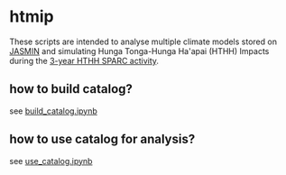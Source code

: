 # htmip

These scripts are intended to analyse multiple climate models stored on [JASMIN](https://github.com/cedadev/jasmin-daskgateway) and simulating Hunga Tonga-Hunga Ha'apai (HTHH) Impacts during the [3-year HTHH SPARC activity](https://csl.noaa.gov/assessments/hthh/).

## how to build catalog?
see [build_catalog.ipynb](https://github.com/kuchaale/htmip/blob/main/build_catalog.ipynb)

## how to use catalog for analysis?
see [use_catalog.ipynb](https://github.com/kuchaale/htmip/blob/main/use_catalog.ipynb)
